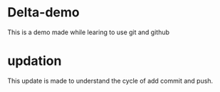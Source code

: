 # Delta-demo
This is a demo made while learing to use git and github
# updation
This update is made to understand the cycle of add commit and push.